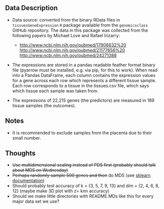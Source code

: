 ## Data Description
* Data source: converted from the binary RData files in ```tissuesGeneExpression``` `R` package available from the ```genomicsclass``` GitHub repository. The data in this package was collected from the following papers by Michael Love and Rafael Irizarry: 
    * http://www.ncbi.nlm.nih.gov/pubmed/17906632%20
      http://www.ncbi.nlm.nih.gov/pubmed/21177656%20
      http://www.ncbi.nlm.nih.gov/pubmed/24271388

* The expressions are stored in a pandas readable feather format binary file (pyarrow must be installed, e.g. via pip, for this to work). When read into a Pandas DataFrame, each column contains the expression values for a gene across each row which represents a different tissue sample. Each row corresponds to a tissue in the tissues.csv file, which says which tissue each sample was taken from.
* The expressions of 22,215 genes (the predictors) are measured in 189 tissue samples (the outcomes). 

## Notes
* It is recommended to exclude samples from the placenta due to their small number. 

## Thoughts
* ~~Use multidimensional scaling instead of PDS first (probably should talk about MDS on Wednesday)~~
* ~~Perhaps randomly sample 500 genes and then~~ do MDS (see [sklearn documentation](https://scikit-learn.org/stable/modules/generated/sklearn.manifold.MDS.html))
* Should probably test accuracy of k = {3, 5, 7, 9, 13} and dim = {2, 4, 6, 8, 12} (maybe make 3D plot with z= knn accuracy)
* Should we make little directories with README.MDs like this for every major data set we use? 
